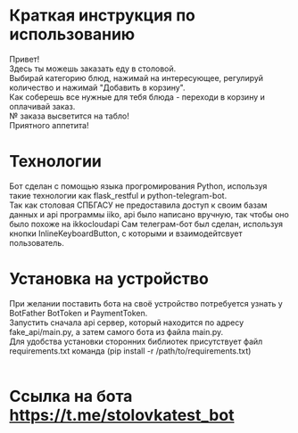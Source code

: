 # Краткая инструкция по использованию
Привет!<br/>
Здесь ты можешь заказать еду в столовой.<br/>
Выбирай категорию блюд, нажимай на интересующее, регулируй количество и нажимай "Добавить в корзину".<br/>
Как соберешь все нужные для тебя блюда - переходи в корзину и оплачивай заказ.<br/>
№ заказа высветится на табло!<br/>
Приятного аппетита!<br/>
# Технологии
Бот сделан с помощью языка прогромирования Python, используя такие технологии как flask_restful и python-telegram-bot.<br/>
Так как столовая СПБГАСУ не предоставила доступ к своим базам данных и api программы iiko, api было написано вручную, так чтобы оно было похоже на ikkocloudapi
Сам телеграм-бот был сделан, используя кнопки InlineKeyboardButton, с которыми и взаимодейтсвует пользователь.<br/>
# Установка на устройство
При желании поставить бота на своё устройство потребуется узнать у BotFather BotToken и PaymentToken.<br/>
Запустить сначала api сервер, который находится по адресу fake_api/main.py, а затем самого бота из файла main.py.<br/>
Для удобства установки сторонних библиотек присутствует файл requirements.txt команда (pip install -r /path/to/requirements.txt)
<br/>
<br/>
# Ссылка на бота https://t.me/stolovkatest_bot
